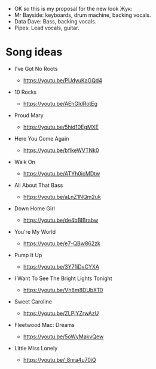 - OK so this is my proposal for the new look Жук:
- Mr Bayside: keyboards, drum machine, backing vocals.
- Data Dave: Bass, backing vocals.
- Pipes: Lead vocals, guitar.

# Song ideas

- I've Got No Roots
    - https://youtu.be/PUdyuKaGQd4
- 10 Rocks
    - https://youtu.be/AEhGIdRotEg
- Proud Mary
    - https://youtu.be/5hid10EgMXE
- Here You Come Again
    - https://youtu.be/bflkeWVTNk0
- Walk On
    - https://youtu.be/ATYh0icMDtw
- All About That Bass
    - https://youtu.be/aLnZ1NQm2uk
- Down Home Girl
    - https://youtu.be/de4bBIBrabw
- You're My World
   - https://youtu.be/e7-QBw862zk
- Pump It Up
    - https://youtu.be/3Y71iDvCYXA
- I Want To See The Bright Lights Tonight
    - https://youtu.be/Vh8m8DUbXT0
- Sweet Caroline
    - https://youtu.be/ZLPiYZrwAzU


- Fleetwood Mac: Dreams
    - https://youtu.be/5oWyMakvQew
- Little Miss Lonely
    - https://youtu.be/_8nra4u70iQ
